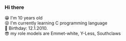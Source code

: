 ### Hi there
😁 I'm 10 years old <br/>
😝 I'm currently learning C programming language <br/>
🥳 Birthday: 12.1.2010. <br/>
😎 my role models are Emmet-white, Y-Less, Southclaws <br/>
